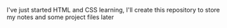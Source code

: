 I've just started HTML and CSS learning, I'll create this repository to store my notes and some project files later
